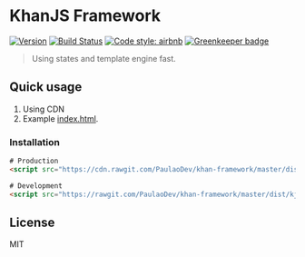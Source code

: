 KhanJS Framework 
===========

[![Version](http://img.shields.io/npm/v/es6-library-minimal.svg)](https://www.npmjs.org/package/es6-library-minimal)
[![Build Status](https://travis-ci.org/liady/es6-library-minimal.svg?branch=master)](https://travis-ci.org/liady/es6-library-minimal)
[![Code style: airbnb](https://img.shields.io/badge/code%20style-airbnb-blue.svg?style=flat)](https://github.com/airbnb/javascript) [![Greenkeeper badge](https://badges.greenkeeper.io/PaulaoDev/kjs.svg)](https://greenkeeper.io/)

> Using states and template engine fast.

## Quick usage
 1. Using CDN
 2. Example [index.html](https://github.com/PaulaoDev/khan-framework/blob/master/index.html).

### Installation

```html
# Production
<script src="https://cdn.rawgit.com/PaulaoDev/khan-framework/master/dist/kjs.min.js"></script>

# Development
<script src="https://rawgit.com/PaulaoDev/khan-framework/master/dist/kjs.min.js"></script>
```

## License
MIT
